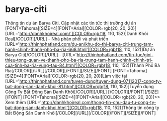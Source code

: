 # barya-citi
Thông tin dự án Barya Citi. Cập nhật các tin tức thị trường dự án
[FONT=Tahoma][SIZE=4][FONT=Arial][COLOR=rgb(20, 20, 20)][URL='http://danhkhoireal.com/'][COLOR=rgb(18, 110, 152)]Danh Khôi Real[/COLOR][/URL] - Nhà phân phối và phát triển [URL='http://thinhphatland.com/du-an/khu-do-thi-barya-citi-trung-tam-hanh-chinh-thanh-pho-ba-ria-668.html'][COLOR=rgb(18, 110, 152)]Dự án Barya Citi[/COLOR][/URL] - [URL='http://thinhphatland.com/tin-tuc/gioi-thieu-tong-quan-ve-thanh-pho-ba-ria-trung-tam-hanh-chinh-chinh-tri-cua-tinh-ba-ria-vung-tau-84.html'][COLOR=rgb(18, 110, 152)]Thành Phố Bà Rịa[/COLOR][/URL][/COLOR][/FONT][/SIZE][/FONT]
[FONT=Tahoma][SIZE=4][FONT=Arial][COLOR=rgb(20, 20, 20)]Làm việc tại [URL='http://thinhphatland.com/tuyen-dung/tuyen-dung-07112017-cong-ty-bat-dong-san-danh-khoi-81.html'][COLOR=rgb(18, 110, 152)]Tuyển dụng Công Ty Bất Động Sản Danh Khôi[/COLOR][/URL] [/COLOR][/FONT][/SIZE][/FONT]
[FONT=Tahoma][SIZE=4][FONT=Arial][COLOR=rgb(20, 20, 20)]>> Xem thêm [URL='http://danhkhoireal.com/thong-tin-chu-dau-tu-cong-ty-bat-dong-san-danh-khoi.html'][COLOR=rgb(18, 110, 152)]Thông tin công ty Bất Động Sản Danh Khôi[/COLOR][/URL][/COLOR][/FONT][/SIZE][/FONT]
